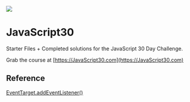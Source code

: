 ![](https://javascript30.com/images/JS3-social-share.png)

# JavaScript30

Starter Files + Completed solutions for the JavaScript 30 Day Challenge.

Grab the course at [https://JavaScript30.com](https://JavaScript30.com)

## Reference 

[EventTarget.addEventListener()
](https://developer.mozilla.org/en-US/docs/Web/API/EventTarget/addEventListener)
